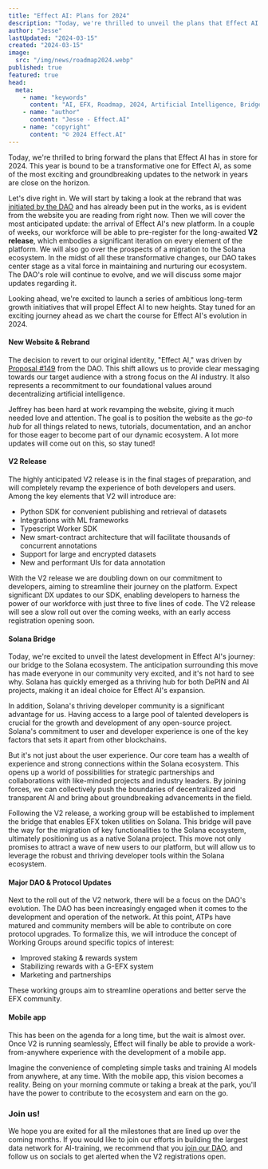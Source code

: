 ```yaml
---
title: "Effect AI: Plans for 2024"
description: "Today, we're thrilled to unveil the plans that Effect AI has in store for 2024."
author: "Jesse"
lastUpdated: "2024-03-15"
created: "2024-03-15"
image:
  src: "/img/news/roadmap2024.webp"
published: true
featured: true
head:
  meta:
    - name: "keywords"
      content: "AI, EFX, Roadmap, 2024, Artificial Intelligence, Bridge, Solana"
    - name: "author"
      content: "Jesse - Effect.AI"
    - name: "copyright"
      content: "© 2024 Effect.AI"
---
```


Today, we're thrilled to bring forward the plans that Effect AI has in store for 2024. This year is bound to be a transformative one for Effect AI, as some of the most exciting and groundbreaking updates to the network in years are close on the horizon.

Let's dive right in. We will start by taking a look at the rebrand that was [initiated by the DAO](https://dao.effect.network/proposals/149) and has already been put in the works, as is evident from the website you are reading from right now. Then we will cover the most anticipated update: the arrival of Effect AI's new platform. In a couple of weeks, our workforce will be able to pre-register for the long-awaited **V2 release**, which embodies a significant iteration on every element of the platform. We will also go over the prospects of a migration to the Solana ecosystem. In the midst of all these transformative changes, our DAO takes center stage as a vital force in maintaining and nurturing our ecosystem. The DAO's role will continue to evolve, and we will discuss some major updates regarding it.

Looking ahead, we're excited to launch a series of ambitious long-term growth initiatives that will propel Effect AI to new heights. Stay tuned for an exciting journey ahead as we chart the course for Effect AI's evolution in 2024.

#### New Website & Rebrand

The decision to revert to our original identity, "Effect AI," was driven by [Proposal #149](https://dao.effect.network/proposals/149) from the DAO. This shift allows us to provide clear messaging towards our target audience with a strong focus on the AI industry. It also represents a recommitment to our foundational values around decentralizing artificial intelligence.

Jeffrey has been hard at work revamping the website, giving it much needed love and attention. The goal is to position the website as the <i>go-to hub</i> for all things related to news, tutorials, documentation, and an anchor for those eager to become part of our dynamic ecosystem. A lot more updates will come out on this, so stay tuned!

#### V2 Release

The highly anticipated V2 release is in the final stages of preparation, and will completely revamp the experience of both developers and users. Among the key elements that V2 will introduce are:

- Python SDK for convenient publishing and retrieval of datasets
- Integrations with ML frameworks
- Typescript Worker SDK
- New smart-contract architecture that will facilitate thousands of concurrent annotations
- Support for large and encrypted datasets
- New and performant UIs for data annotation

With the V2 release we are doubling down on our commitment to developers, aiming to streamline their journey on the platform. Expect significant DX updates to our SDK, enabling developers to harness the power of our workforce with just three to five lines of code. The V2 release will see a slow roll out over the coming weeks, with an early access registration opening soon.

#### Solana Bridge

Today, we're excited to unveil the latest development in Effect AI's journey: our bridge to the Solana ecosystem. The anticipation surrounding this move has made everyone in our community very excited, and it's not hard to see why. Solana has quickly emerged as a thriving hub for both DePIN and AI projects, making it an ideal choice for Effect AI's expansion.

In addition, Solana's thriving developer community is a significant advantage for us. Having access to a large pool of talented developers is crucial for the growth and development of any open-source project. Solana's commitment to user and developer experience is one of the key factors that sets it apart from other blockchains.

But it's not just about the user experience. Our core team has a wealth of experience and strong connections within the Solana ecosystem. This opens up a world of possibilities for strategic partnerships and collaborations with like-minded projects and industry leaders. By joining forces, we can collectively push the boundaries of decentralized and transparent AI and bring about groundbreaking advancements in the field.

Following the V2 release, a working group will be established to implement the bridge that enables EFX token utilities on Solana. This bridge will pave the way for the migration of key functionalities to the Solana ecosystem, ultimately positioning us as a native Solana project. This move not only promises to attract a wave of new users to our platform, but will allow us to leverage the robust and thriving developer tools within the Solana ecosystem.

#### Major DAO & Protocol Updates

Next to the roll out of the V2 network, there will be a focus on the DAO's evolution. The DAO has been increasingly engaged when it comes to the development and operation of the network. At this point, ATPs have matured and community members will be able to contribute on core protocol upgrades. To formalize this, we will introduce the concept of Working Groups around specific topics of interest:

- Improved staking & rewards system
- Stabilizing rewards with a G-EFX system
- Marketing and partnerships

These working groups aim to streamline operations and better serve the EFX community.

#### Mobile app

This has been on the agenda for a long time, but the wait is almost over. Once V2 is running seamlessly, Effect will finally be able to provide a work-from-anywhere experience with the development of a mobile app.

Imagine the convenience of completing simple tasks and training AI models from anywhere, at any time. With the mobile app, this vision becomes a reality. Being on your morning commute or taking a break at the park, you'll have the power to contribute to the ecosystem and earn on the go.

### Join us!

We hope you are exited for all the milestones that are lined up over the coming months. If you would like to join our efforts in building the largest data network for AI-training, we recommend that you [join our DAO](dao.effect.network), and follow us on socials to get alerted when the V2 registrations open.

